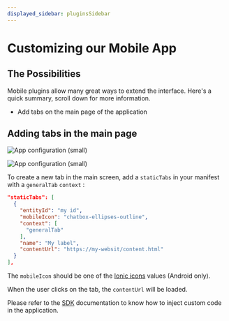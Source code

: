 ```yaml
---
displayed_sidebar: pluginsSidebar
---
```


# Customizing our Mobile App

## The Possibilities

Mobile plugins allow many great ways to extend the interface. Here's a quick summary, scroll down for more information.

- Add tabs on the main page of the application

## Adding tabs in the main page

![App configuration (small)](/img/mobile-tab1.png)

![App configuration (small)](/img/mobile-tab2.png)

To create a new tab in the main screen, add a `staticTabs` in your manifest with a `generalTab` `context` :
```json
"staticTabs": [
  {
    "entityId": "my id",
    "mobileIcon": "chatbox-ellipses-outline",
    "context": [
      "generalTab"
    ],
    "name": "My label",
    "contentUrl": "https://my-websit/content.html"
  }
],
```

The `mobileIcon` should be one of the [Ionic icons](https://ionic.io/ionicons) values (Android only).

When the user clicks on the tab, the `contentUrl` will be loaded.

Please refer to the [SDK](./sdk) documentation to know how to inject custom code in the application.
